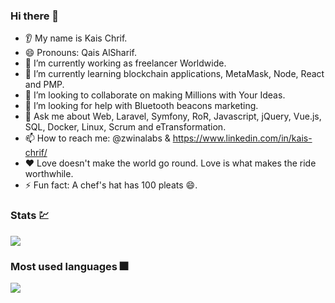 ### Hi there 👋
- 👂 My name is Kais Chrif.
- 😄 Pronouns: Qais AlSharif.
- 🔭 I’m currently working as freelancer Worldwide.
- 🌱 I’m currently learning blockchain applications, MetaMask, Node, React and PMP.
- 👯 I’m looking to collaborate on making Millions with Your Ideas.
- 🤔 I’m looking for help with Bluetooth beacons marketing.
- 💬 Ask me about Web, Laravel, Symfony, RoR, Javascript, jQuery, Vue.js, SQL, Docker, Linux, Scrum and eTransformation.
- 📫 How to reach me: @zwinalabs & https://www.linkedin.com/in/kais-chrif/
- ❤️ Love doesn't make the world go round. Love is what makes the ride worthwhile.
- ⚡ Fun fact: A chef's hat has 100 pleats 😄.

### Stats :chart:
<img src="https://github-readme-stats.vercel.app/api?username=zwinalabs&show_icons=true"/>

### Most used languages :fireworks:
<img src="https://github-readme-stats.vercel.app/api/top-langs?username=zwinalabs&layout=compact"/>

<!--
**zwinalabs/zwinalabs** is a ✨ _special_ ✨ repository because its `README.md` (this file) appears on your GitHub profile.

### Hi there 👋:
- 👂 My name is Kais Chrif
- 😄 Pronouns: Qais AlSharif
- 🔭 I’m currently working on ...
- 🌱 I’m currently learning blockchain applications, MetaMask, Node, React and PMP.
- 👯 I’m looking to collaborate on making Millions with Your Ideas
- 🤔 I’m looking for help with ...
- 💬 Ask me about Web, Laravel, Symfony, RoR, Javascript, jQuery, Vue.js, SQL, Docker, Linux, Scrum and eTransformation 
- 📫 How to reach me: #zwinalabs & 
- ⚡ Fun fact: ...
-->
